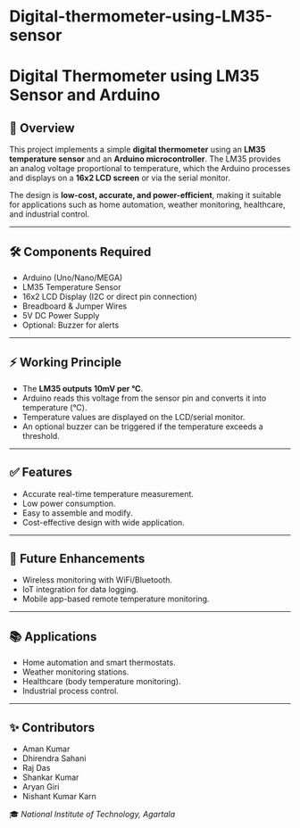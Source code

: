 # Digital-thermometer-using-LM35-sensor

# Digital Thermometer using LM35 Sensor and Arduino  

## 📌 Overview  
This project implements a simple **digital thermometer** using an **LM35 temperature sensor** and an **Arduino microcontroller**. The LM35 provides an analog voltage proportional to temperature, which the Arduino processes and displays on a **16x2 LCD screen** or via the serial monitor.  

The design is **low-cost, accurate, and power-efficient**, making it suitable for applications such as home automation, weather monitoring, healthcare, and industrial control.  

---

## 🛠 Components Required  
- Arduino (Uno/Nano/MEGA)  
- LM35 Temperature Sensor  
- 16x2 LCD Display (I2C or direct pin connection)  
- Breadboard & Jumper Wires  
- 5V DC Power Supply  
- Optional: Buzzer for alerts  

---

## ⚡ Working Principle  
- The **LM35 outputs 10mV per °C**.  
- Arduino reads this voltage from the sensor pin and converts it into temperature (°C).  
- Temperature values are displayed on the LCD/serial monitor.  
- An optional buzzer can be triggered if the temperature exceeds a threshold.  

---

## ✅ Features  
- Accurate real-time temperature measurement.  
- Low power consumption.  
- Easy to assemble and modify.  
- Cost-effective design with wide application.  

---

## 🚀 Future Enhancements  
- Wireless monitoring with WiFi/Bluetooth.  
- IoT integration for data logging.  
- Mobile app-based remote temperature monitoring.  

---

## 📚 Applications  
- Home automation and smart thermostats.  
- Weather monitoring stations.  
- Healthcare (body temperature monitoring).  
- Industrial process control.  

---

## ✨ Contributors  
- Aman Kumar  
- Dhirendra Sahani  
- Raj Das  
- Shankar Kumar  
- Aryan Giri  
- Nishant Kumar Karn  

🎓 *National Institute of Technology, Agartala*  

